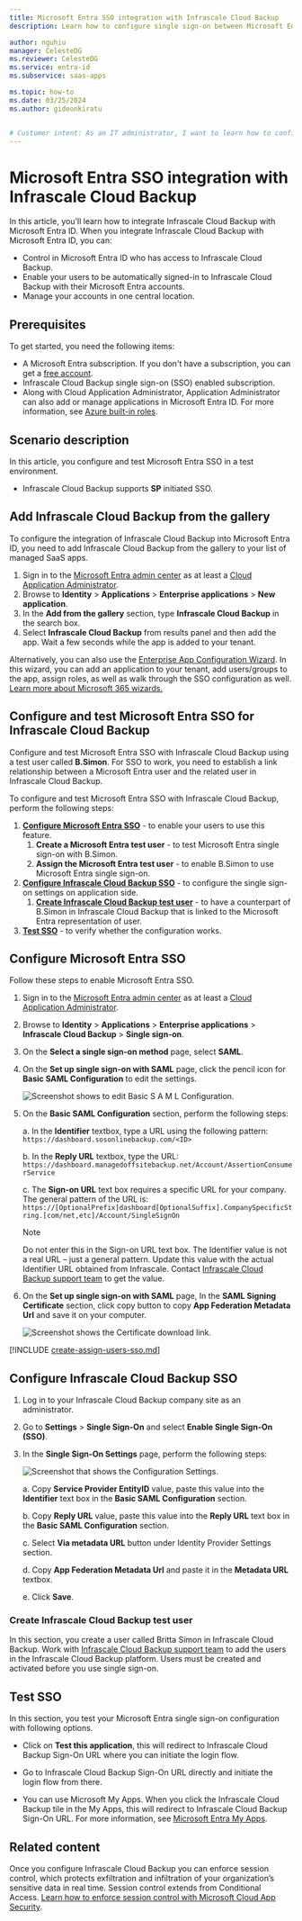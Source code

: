 ```yaml
---
title: Microsoft Entra SSO integration with Infrascale Cloud Backup
description: Learn how to configure single sign-on between Microsoft Entra ID and Infrascale Cloud Backup.

author: nguhiu
manager: CelesteDG
ms.reviewer: CelesteDG
ms.service: entra-id
ms.subservice: saas-apps

ms.topic: how-to
ms.date: 03/25/2024
ms.author: gideonkiratu


# Customer intent: As an IT administrator, I want to learn how to configure single sign-on between Microsoft Entra ID and Infrascale Cloud Backup so that I can control who has access to Infrascale Cloud Backup, enable automatic sign-in with Microsoft Entra accounts, and manage my accounts in one central location.
---
```


# Microsoft Entra SSO integration with Infrascale Cloud Backup

In this article,  you'll learn how to integrate Infrascale Cloud Backup with Microsoft Entra ID. When you integrate Infrascale Cloud Backup with Microsoft Entra ID, you can:

* Control in Microsoft Entra ID who has access to Infrascale Cloud Backup.
* Enable your users to be automatically signed-in to Infrascale Cloud Backup with their Microsoft Entra accounts.
* Manage your accounts in one central location.

## Prerequisites

To get started, you need the following items:

* A Microsoft Entra subscription. If you don't have a subscription, you can get a [free account](https://azure.microsoft.com/free/).
* Infrascale Cloud Backup single sign-on (SSO) enabled subscription.
* Along with Cloud Application Administrator, Application Administrator can also add or manage applications in Microsoft Entra ID. For more information, see [Azure built-in roles](~/identity/role-based-access-control/permissions-reference.md).

## Scenario description

In this article,  you configure and test Microsoft Entra SSO in a test environment.

* Infrascale Cloud Backup supports **SP** initiated SSO.

## Add Infrascale Cloud Backup from the gallery

To configure the integration of Infrascale Cloud Backup into Microsoft Entra ID, you need to add Infrascale Cloud Backup from the gallery to your list of managed SaaS apps.

1. Sign in to the [Microsoft Entra admin center](https://entra.microsoft.com) as at least a [Cloud Application Administrator](~/identity/role-based-access-control/permissions-reference.md#cloud-application-administrator).
1. Browse to **Identity** > **Applications** > **Enterprise applications** > **New application**.
1. In the **Add from the gallery** section, type **Infrascale Cloud Backup** in the search box.
1. Select **Infrascale Cloud Backup** from results panel and then add the app. Wait a few seconds while the app is added to your tenant.

 Alternatively, you can also use the [Enterprise App Configuration Wizard](https://portal.office.com/AdminPortal/home?Q=Docs#/azureadappintegration). In this wizard, you can add an application to your tenant, add users/groups to the app, assign roles, as well as walk through the SSO configuration as well. [Learn more about Microsoft 365 wizards.](/microsoft-365/admin/misc/azure-ad-setup-guides)

<a name='configure-and-test-azure-ad-sso-for-infrascale-cloud-backup'></a>

## Configure and test Microsoft Entra SSO for Infrascale Cloud Backup

Configure and test Microsoft Entra SSO with Infrascale Cloud Backup using a test user called **B.Simon**. For SSO to work, you need to establish a link relationship between a Microsoft Entra user and the related user in Infrascale Cloud Backup.

To configure and test Microsoft Entra SSO with Infrascale Cloud Backup, perform the following steps:

1. **[Configure Microsoft Entra SSO](#configure-azure-ad-sso)** - to enable your users to use this feature.
    1. **Create a Microsoft Entra test user** - to test Microsoft Entra single sign-on with B.Simon.
    1. **Assign the Microsoft Entra test user** - to enable B.Simon to use Microsoft Entra single sign-on.
1. **[Configure Infrascale Cloud Backup SSO](#configure-infrascale-cloud-backup-sso)** - to configure the single sign-on settings on application side.
    1. **[Create Infrascale Cloud Backup test user](#create-infrascale-cloud-backup-test-user)** - to have a counterpart of B.Simon in Infrascale Cloud Backup that is linked to the Microsoft Entra representation of user.
1. **[Test SSO](#test-sso)** - to verify whether the configuration works.

<a name='configure-azure-ad-sso'></a>

## Configure Microsoft Entra SSO

Follow these steps to enable Microsoft Entra SSO.

1. Sign in to the [Microsoft Entra admin center](https://entra.microsoft.com) as at least a [Cloud Application Administrator](~/identity/role-based-access-control/permissions-reference.md#cloud-application-administrator).
1. Browse to **Identity** > **Applications** > **Enterprise applications** > **Infrascale Cloud Backup** > **Single sign-on**.
1. On the **Select a single sign-on method** page, select **SAML**.
1. On the **Set up single sign-on with SAML** page, click the pencil icon for **Basic SAML Configuration** to edit the settings.

    ![Screenshot shows to edit Basic S A M L Configuration.](common/edit-urls.png "Basic Configuration")

1. On the **Basic SAML Configuration** section, perform the following steps:

    a. In the **Identifier** textbox, type a URL using the following pattern:
    `https://dashboard.sosonlinebackup.com/<ID>`

    b. In the **Reply URL** textbox, type the URL:
    `https://dashboard.managedoffsitebackup.net/Account/AssertionConsumerService`  

    c. The **Sign-on URL** text box requires a specific URL for your company. The general pattern of the URL is:
    `https://[OptionalPrefix]dashboard[OptionalSuffix].CompanySpecificString.[com/net,etc]/Account/SingleSignOn`

    > [!Note]
    > Do not enter this in the Sign-on URL text box. The Identifier value is not a real URL – just a general pattern. Update this value with the actual Identifier URL obtained from Infrascale. Contact [Infrascale Cloud Backup support team](mailto:support@infrascale.com) to get the value.

1. On the **Set up single sign-on with SAML** page, In the **SAML Signing Certificate** section, click copy button to copy **App Federation Metadata Url** and save it on your computer.

	![Screenshot shows the Certificate download link.](common/copy-metadataurl.png "Certificate")  

<a name='create-an-azure-ad-test-user'></a>

[!INCLUDE [create-assign-users-sso.md](~/identity/saas-apps/includes/create-assign-users-sso.md)]

## Configure Infrascale Cloud Backup SSO

1. Log in to your Infrascale Cloud Backup company site as an administrator.

1. Go to **Settings** > **Single Sign-On** and select **Enable Single Sign-On (SSO)**.

1. In the **Single Sign-On Settings** page, perform the following steps:
    
    ![Screenshot that shows the Configuration Settings.](./media/infrascale-cloud-backup-tutorial/settings.png "Configuration")

    a. Copy **Service Provider EntityID** value, paste this value into the **Identifier** text box in the **Basic SAML Configuration** section.

    b. Copy **Reply URL** value, paste this value into the **Reply URL** text box in the **Basic SAML Configuration** section.

    c. Select **Via metadata URL** button under Identity Provider Settings section.

    d. Copy **App Federation Metadata Url** and paste it in the **Metadata URL** textbox.

    e. Click **Save**.

### Create Infrascale Cloud Backup test user

In this section, you create a user called Britta Simon in Infrascale Cloud Backup. Work with [Infrascale Cloud Backup support team](mailto:support@infrascale.com) to add the users in the Infrascale Cloud Backup platform. Users must be created and activated before you use single sign-on.

## Test SSO 

In this section, you test your Microsoft Entra single sign-on configuration with following options. 

* Click on **Test this application**, this will redirect to Infrascale Cloud Backup Sign-On URL where you can initiate the login flow. 

* Go to Infrascale Cloud Backup Sign-On URL directly and initiate the login flow from there.

* You can use Microsoft My Apps. When you click the Infrascale Cloud Backup tile in the My Apps, this will redirect to Infrascale Cloud Backup Sign-On URL. For more information, see [Microsoft Entra My Apps](/azure/active-directory/manage-apps/end-user-experiences#azure-ad-my-apps).

## Related content

Once you configure Infrascale Cloud Backup you can enforce session control, which protects exfiltration and infiltration of your organization’s sensitive data in real time. Session control extends from Conditional Access. [Learn how to enforce session control with Microsoft Cloud App Security](/cloud-app-security/proxy-deployment-aad).
